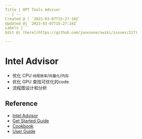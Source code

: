 ```yaml
---
Title | OPT Tools Advisor
-- | --
Created @ | `2023-03-07T15:27:18Z`
Updated @| `2023-03-07T15:27:18Z`
Labels | ``
Edit @| [here](https://github.com/junxnone/xwiki/issues/217)

---
```

# Intel Advisor

- 优化 CPU `线程效率`/`向量化`/`内存`
- 优化 GPU 查找可优化的code
- 流程图设计和分析


## Reference
- [Intel Advisor](https://www.intel.com/content/www/us/en/developer/tools/oneapi/advisor.html)
- [Get Started Guide](https://www.intel.com/content/www/us/en/develop/documentation/get-started-with-advisor/top.html)
- [Cookbook](https://www.intel.com/content/www/us/en/develop/documentation/advisor-cookbook/top.html)
- [User Guide](https://www.intel.com/content/www/us/en/develop/documentation/advisor-user-guide/top.html)


